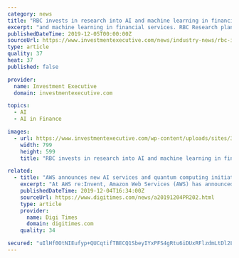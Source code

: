 ```yaml
---
category: news
title: "RBC invests in research into AI and machine learning in financial services"
excerpt: "and machine learning in financial services. RBC Research plans to open a new lab in Edmonton as part of an initiative to work with the University of Alberta’s (UofA) Alberta Machine Intelligence Institute (Amii) on research into AI and machine learning."
publishedDateTime: 2019-12-05T00:00:00Z
sourceUrl: https://www.investmentexecutive.com/news/industry-news/rbc-invests-in-research-into-ai-and-machine-learning-in-financial-services/
type: article
quality: 37
heat: 37
published: false

provider:
  name: Investment Executive
  domain: investmentexecutive.com

topics:
  - AI
  - AI in Finance

images:
  - url: https://www.investmentexecutive.com/wp-content/uploads/sites/3/2017/12/AI_concept.htmlcharsetutf-8
    width: 799
    height: 599
    title: "RBC invests in research into AI and machine learning in financial services"

related:
  - title: "AWS announces new AI services and quantum computing initiatives"
    excerpt: "At AWS re:Invent, Amazon Web Services (AWS) has announced several new projects including five new artificial intelligence (AI) services designed to put machine learning in the hands of more application developers and end users - with no machine learning..."
    publishedDateTime: 2019-12-04T16:34:00Z
    sourceUrl: https://www.digitimes.com/news/a20191204PR202.html
    type: article
    provider:
      name: Digi Times
      domain: digitimes.com
    quality: 34

secured: "uIlHf0OtNIEufyp+QUCqtifTBECQ1SbeyIYxPFS4gRtu6iDUxRFlzdmLtDl2LYKzSY1FG1qEJi80rg0OzJ+hcADnelOtnWuOHOfb/e6VUAab+8AjteYFluChIxFzJYT6IiVW1b3zG3XkLmEsIRimD8caDxzX2h/rNMhFk/qjk3FOrU0oVuwTAMW1/nQJMTJIV/3pL418YBL/GnnVcNzscVm+/DKWEWLxx/hFRgAp/GhzeLiWHmV/WTvpAaCldnC5fa2hRLH8UvtKovoG/+SE2g==;/I7YLZ7SZ1IiHMadLDwbJw=="
---
```


